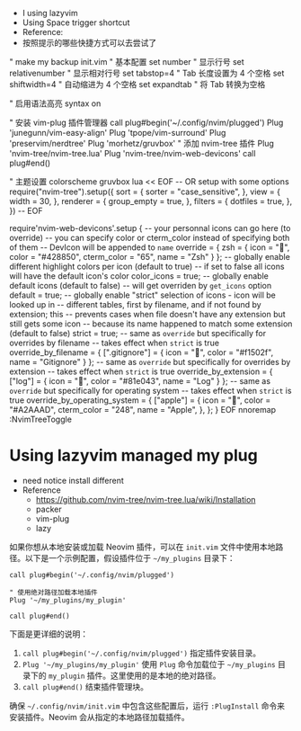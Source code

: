 
- I using lazyvim 
- Using Space trigger shortcut 
- Reference:
 - 按照提示的哪些快捷方式可以去尝试了


" make my backup init.vim
" 基本配置
set number          " 显示行号
set relativenumber  " 显示相对行号
set tabstop=4       " Tab 长度设置为 4 个空格
set shiftwidth=4    " 自动缩进为 4 个空格
set expandtab       " 将 Tab 转换为空格

" 启用语法高亮
syntax on

" 安装 vim-plug 插件管理器
call plug#begin('~/.config/nvim/plugged')
Plug 'junegunn/vim-easy-align'
Plug 'tpope/vim-surround'
Plug 'preservim/nerdtree'
Plug 'morhetz/gruvbox'
" 添加 nvim-tree 插件
Plug 'nvim-tree/nvim-tree.lua'
Plug 'nvim-tree/nvim-web-devicons'
call plug#end()

" 主题设置
colorscheme gruvbox
lua << EOF
-- OR setup with some options
require("nvim-tree").setup({
  sort = {
    sorter = "case_sensitive",
  },
  view = {
    width = 30,
  },
  renderer = {
    group_empty = true,
  },
  filters = {
    dotfiles = true,
  },
})
-- EOF

require'nvim-web-devicons'.setup {
 -- your personnal icons can go here (to override)
 -- you can specify color or cterm_color instead of specifying both of them
 -- DevIcon will be appended to `name`
 override = {
  zsh = {
    icon = "",
    color = "#428850",
    cterm_color = "65",
    name = "Zsh"
  }
 };
 -- globally enable different highlight colors per icon (default to true)
 -- if set to false all icons will have the default icon's color
 color_icons = true;
 -- globally enable default icons (default to false)
 -- will get overriden by `get_icons` option
 default = true;
 -- globally enable "strict" selection of icons - icon will be looked up in
 -- different tables, first by filename, and if not found by extension; this
 -- prevents cases when file doesn't have any extension but still gets some icon
 -- because its name happened to match some extension (default to false)
 strict = true;
 -- same as `override` but specifically for overrides by filename
 -- takes effect when `strict` is true
 override_by_filename = {
  [".gitignore"] = {
    icon = "",
    color = "#f1502f",
    name = "Gitignore"
  }
 };
 -- same as `override` but specifically for overrides by extension
 -- takes effect when `strict` is true
 override_by_extension = {
  ["log"] = {
    icon = "",
    color = "#81e043",
    name = "Log"
  }
 };
 -- same as `override` but specifically for operating system
 -- takes effect when `strict` is true
 override_by_operating_system = {
  ["apple"] = {
    icon = "",
    color = "#A2AAAD",
    cterm_color = "248",
    name = "Apple",
  },
 };
}
EOF
nnoremap <C-n> :NvimTreeToggle<CR>


# Using lazyvim managed my plug 
- need notice install different 
- Reference
  - https://github.com/nvim-tree/nvim-tree.lua/wiki/Installation
  - packer 
  - vim-plug
  - lazy


如果你想从本地安装或加载 Neovim 插件，可以在 `init.vim` 文件中使用本地路径。以下是一个示例配置，假设插件位于 `~/my_plugins` 目录下：

```vim
call plug#begin('~/.config/nvim/plugged')

" 使用绝对路径加载本地插件
Plug '~/my_plugins/my_plugin'

call plug#end()
```

下面是更详细的说明：

1. `call plug#begin('~/.config/nvim/plugged')` 指定插件安装目录。
2. `Plug '~/my_plugins/my_plugin'` 使用 `Plug` 命令加载位于 `~/my_plugins` 目录下的 `my_plugin` 插件。这里使用的是本地的绝对路径。
3. `call plug#end()` 结束插件管理块。

确保 `~/.config/nvim/init.vim` 中包含这些配置后，运行 `:PlugInstall` 命令来安装插件。Neovim 会从指定的本地路径加载插件。

